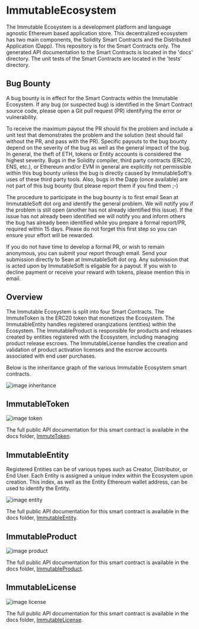 # ImmutableEcosystem

The Immutable Ecosystem is a development platform and language agnostic Ethereum based application store. This decentralized ecosystem has two main components, the Solidity Smart Contracts and the Distributed Application (Dapp). This repository is for the Smart Contracts only. The generated API documentation to the Smart Contracts is located in the 'docs' directory. The unit tests of the Smart Contracts are located in the 'tests' directory.

## Bug Bounty

A bug bounty is in effect for the Smart Contracts within the Immutable Ecosystem. If any bug (or suspected bug) is identified in the Smart Contract source code, please open a Git pull request (PR) identifying the error or vulnerability.

To receive the maximum payout the PR should fix the problem and include a unit test that demonstrates the problem and the solution (test should fail without the PR, and pass with the PR). Specific payouts to the bug bounty depend on the severity of the bug as well as the general impact of the bug. In general, the theft of ETH, tokens or Entity accounts is considered the highest severity. Bugs in the Solidity compiler, third party contracts (ERC20, ENS, etc.), or Ethereum and/or EVM in general are explicitly not permissible within this bug bounty unless the bug is directly caused by ImmutableSoft's uses of these third party tools. Also, bugs in the Dapp (once available) are not part of this bug bounty (but please report them if you find them ;-)

The procedure to participate in the bug bounty is to first email Sean at ImmutableSoft dot org and identify the general problem. We will notify you if the problem is still open (another has not already identified this issue). If the issue has not already been identified we will notify you and inform others the bug has already been identified while you prepare a formal report/PR, required within 15 days. Please do not forget this first step so you can ensure your effort will be rewarded.

If you do not have time to develop a formal PR, or wish to remain anonymous, you can submit your report through email. Send your submission directly to Sean at ImmutableSoft dot org. Any submission that is acted upon by ImmutableSoft is eligable for a payout. If you wish to decline payment or receive your reward with tokens, please mention this in email.

## Overview

The Immutable Ecosystem is split into four Smart Contracts. The ImmuteToken is the ERC20 token that monetizes the Ecosystem. The ImmutableEntity handles registered orangizations (entities) within the Ecosystem. The ImmutableProduct is responsible for products and releases created by entities registered with the Ecosystem, including managing product release escrows. The ImmutableLicense handles the creation and validation of product activation licenses and the escrow accounts associated with end user purchases.

Below is the inheritance graph of the various Immutable Ecosystem smart contracts.

![image inheritance](./images/InheritanceGraph.svg)

## ImmutableToken

![image token](./images/TokenDependencyGraph.svg)

The full public API documentation for this smart contract is available in the docs folder, [ImmuteToken](./docs/ImmuteToken.md).

## ImmutableEntity

Registered Entities can be of various types such as Creator, Distributor, or End User. Each Entity is assigned a unique index within the Ecosystem upon creation. This index, as well as the Entity Ethereum wallet address, can be used to identify the Entity.

![image entity](./images/EntityDependencyGraph.svg)

The full public API documentation for this smart contract is available in the docs folder, [ImmutableEntity](./docs/ImmutableEntity.md).

## ImmutableProduct

![image product](./images/ProductDependencyGraph.svg)

The full public API documentation for this smart contract is available in the docs folder, [ImmutableProduct](./docs/ImmutableProduct.md).

## ImmutableLicense

![image license](./images/LicenseDependencyGraph.svg)

The full public API documentation for this smart contract is available in the docs folder, [ImmutableLicense](./docs/ImmutableLicense.md).